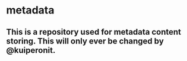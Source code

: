 # metadata

## This is a repository used for metadata content storing. This will only ever be changed by @kuiperonit.
